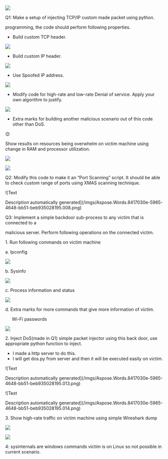 ﻿      
![](/imgs/Aspose.Words.8417030e-5965-4648-bb51-beb935028195.001.png)

Q1: Make a setup of injecting TCP/IP custom made packet using python. 

programming, the code should perform following properties.

- Build custom TCP header.

![](/imgs/Aspose.Words.8417030e-5965-4648-bb51-beb935028195.002.png)

- Build custom IP header.

![](/imgs/Aspose.Words.8417030e-5965-4648-bb51-beb935028195.003.png)

- Use Spoofed IP address.

![](/imgs/Aspose.Words.8417030e-5965-4648-bb51-beb935028195.004.png)

- Modify code for high-rate and low-rate Denial of service. Apply your own algorithm to justify.

![](/imgs/Aspose.Words.8417030e-5965-4648-bb51-beb935028195.005.png)

- Extra marks for building another malicious scenario out of this code other than DoS. 

😊

Show results on resources being overwhelm on victim machine using change in RAM and processor utilization.

![](/imgs/Aspose.Words.8417030e-5965-4648-bb51-beb935028195.006.png)

![](/imgs/Aspose.Words.8417030e-5965-4648-bb51-beb935028195.007.png)

Q2: Modify this code to make it an “Port Scanning” script. It should be able to check custom range of ports using XMAS scanning technique.

![Text

Description automatically generated](/imgs/Aspose.Words.8417030e-5965-4648-bb51-beb935028195.008.png)

Q3: Implement a simple backdoor sub-process to any victim that is connected to a 

malicious server. Perform following operations on the connected victim. 

1\.  Run following commands on victim machine  

a.  Ipconfig  

![](/imgs/Aspose.Words.8417030e-5965-4648-bb51-beb935028195.009.png)

b.  Sysinfo  

![](/imgs/Aspose.Words.8417030e-5965-4648-bb51-beb935028195.010.png)

c.  Process information and status 

![](/imgs/Aspose.Words.8417030e-5965-4648-bb51-beb935028195.011.png)

d.  Extra marks for more commands that give more information of victim.

`	`Wi-Fi passwords

![](/imgs/Aspose.Words.8417030e-5965-4648-bb51-beb935028195.012.png)

2\.  Inject DoS(made in Q1) simple packet injector using this back door, use appropriate python function to inject.

- I made a http server to do this.
- I will get dos.py from server and then it will be executed easily on victim.

![Text

Description automatically generated](/imgs/Aspose.Words.8417030e-5965-4648-bb51-beb935028195.013.png)

![Text

Description automatically generated](/imgs/Aspose.Words.8417030e-5965-4648-bb51-beb935028195.014.png)

3\.  Show high-rate traffic on victim machine using simple Wireshark dump

![](/imgs/Aspose.Words.8417030e-5965-4648-bb51-beb935028195.015.png)

![](/imgs/Aspose.Words.8417030e-5965-4648-bb51-beb935028195.016.png)

4: sysinternals are windows commands victim is on Linux so not possible in current scenario.

